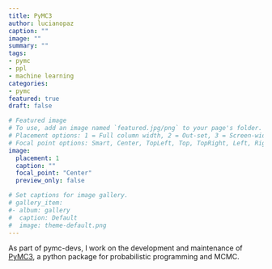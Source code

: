 ```yaml
---
title: PyMC3
author: lucianopaz
caption: ""
image: ""
summary: ""
tags:
- pymc
- ppl
- machine learning
categories:
- pymc
featured: true
draft: false

# Featured image
# To use, add an image named `featured.jpg/png` to your page's folder.
# Placement options: 1 = Full column width, 2 = Out-set, 3 = Screen-width
# Focal point options: Smart, Center, TopLeft, Top, TopRight, Left, Right, BottomLeft, Bottom, BottomRight
image:
  placement: 1
  caption: ""
  focal_point: "Center"
  preview_only: false

# Set captions for image gallery.
# gallery_item:
#- album: gallery
#  caption: Default
#  image: theme-default.png
---
```


As part of pymc-devs, I work on the development and maintenance of [PyMC3](https://github.com/pymc-devs/pymc3), a python package for probabilistic programming and MCMC.

